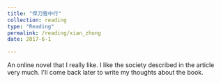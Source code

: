 ```yaml
---
title: "悍刀雪中行"
collection: reading
type: "Reading"
permalink: /reading/xian_zhong
date: 2017-6-1

---
```

An online novel that I really like. I like the society described in the article very much. I'll come back later to write my thoughts about the book.
